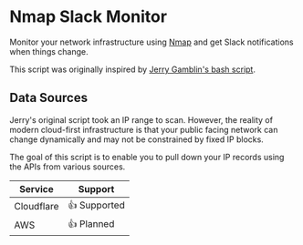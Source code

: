# Nmap Slack Monitor

Monitor your network infrastructure using [Nmap](https://nmap.org/) and get Slack notifications when things change.

This script was originally inspired by [Jerry Gamblin's bash script](https://jerrygamblin.com/2017/09/04/network-monitoring-with-slack-alerting/).

## Data Sources

Jerry's original script took an IP range to scan. However, the reality of modern cloud-first infrastructure is that your
public facing network can change dynamically and may not be constrained by fixed IP blocks.

The goal of this script is to enable you to pull down your IP records using the APIs from various sources.

| Service    | Support              |
|------------|----------------------|
| Cloudflare | :+1: Supported |
| AWS        | :+1: Planned    |
